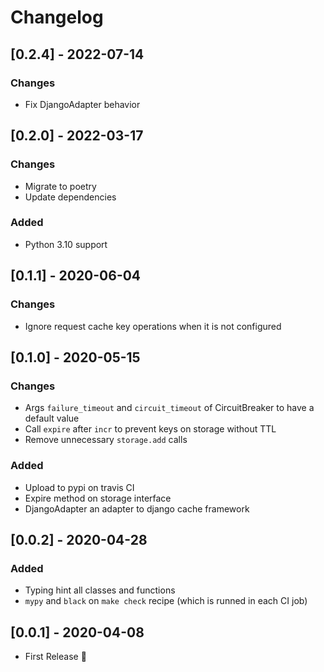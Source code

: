 # Changelog

## [0.2.4] - 2022-07-14

### Changes
* Fix DjangoAdapter behavior

## [0.2.0] - 2022-03-17

### Changes
* Migrate to poetry
* Update dependencies

### Added
* Python 3.10 support

## [0.1.1] - 2020-06-04

### Changes

* Ignore request cache key operations when it is not configured

## [0.1.0] - 2020-05-15
### Changes
* Args `failure_timeout` and `circuit_timeout` of CircuitBreaker to have a default value
* Call `expire` after `incr` to prevent keys on storage without TTL
* Remove unnecessary `storage.add` calls

### Added
* Upload to pypi on travis CI
* Expire method on storage interface
* DjangoAdapter an adapter to django cache framework

## [0.0.2] - 2020-04-28
### Added
* Typing hint all classes and functions
* `mypy` and `black` on `make check` recipe (which is runned in each CI job)


## [0.0.1] - 2020-04-08
* First Release :tada:
